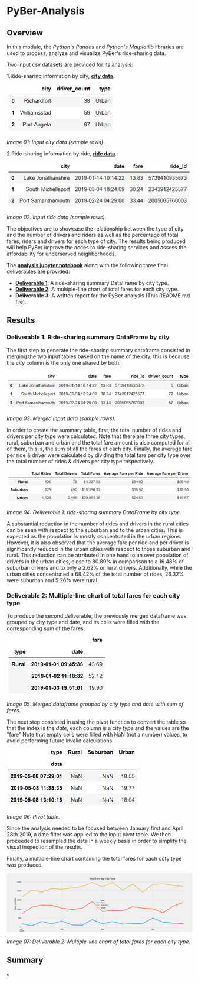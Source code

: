# PyBer-Analysis

## Overview

In this module, the *Python's Pandas* and *Python's Matplotlib* libraries are used to process, analyze and visualize PyBer's ride-sharing data.

Two input csv datasets are provided for its analysis:

1.Ride-sharing information by city, **[city data](./Resources/city_data.csv)**.

![Image 01](./analysis/Image01_city_data.jpg)

*Image 01: Input city data (sample rows).*

2.Ride-sharing information by ride, **[ride data](./Resources/ride_data.csv)**.

![Image 02](./analysis/Image02_ride_data.jpg)

*Image 02: Input ride data (sample rows).*

The objectives are to showcase the relationship between the type of city and the number of drivers and riders as well as the percentage of total fares, riders and drivers for each type of city. The results being produced will help PyBer improve the acces to ride-sharing services and assess the affordability for underserved neighborhoods.

The **[analysis jupyter notebook](./PyBer_Challenge.ipynb)** along with the following three final deliverables are provided:

- **[Deliverable 1](./analysis/Deliverable1_SummaryDF.jpg)**: A ride-sharing summary DataFrame by city type.
- **[Deliverable 2](./analysis/Deliverable2_LineChart.jpg)**: A multiple-line chart of total fares for each city type.
- **Deliverable 3**: A written report for the PyBer analysis (This README.md file).

## Results

### **Deliverable 1: Ride-sharing summary DataFrame by city**

The first step to generate the ride-sharing summary dataframe consisted in merging the two input tables based on the name of the city, this is because the *city* column is the only one shared by both.  

![Image 03](./analysis/Image03_merged_table.jpg)

*Image 03: Merged input data (sample rows).*

In order to create the summary table, first, the total number of rides and drivers per city type were calculated. Note that there are three city types, rural, suburban and urban and the total fare amount is also computed for all of them, this is, the sum of all the fares of each city. Finally, the average fare per ride & driver were calculated by dividing the total fare per city type over the total number of rides & drivers per city type respectively.

![Image 04](./analysis/Deliverable1_SummaryDF.jpg)

*Image 04: Deliverable 1: ride-sharing summary DataFrame by city type.*

A substantial reduction in the number of rides and drivers in the rural cities can be seen with respect to the suburban and to the urban cities. This is expected as the population is mostly concentrated in the urban regions. However, it is also observed that the average fare per ride and per driver is significantly reduced in the urban cities with respect to those suburban and rural. This reduction can be atrributed in one hand to an over population of drivers in the urban cities, close to 80.89% in comparison to a 16.48% of suburban drivers and to only a 2.62% or rural drivers. Additionally, while the urban cities concentrated a 68.42% of the total number of rides, 26.32% were suburban and 5.26% were rural.

### **Deliverable 2: Multiple-line chart of total fares for each city type**

To produce the second deliverable, the previously merged dataframe was grouped by city type and date, and its cells were filled with the corresponding sum of the fares.

![Image 05](./analysis/Image05_multipleindex_df.jpg)

*Image 05: Merged dataframe grouped by city type and date with sum of fares.*

The next step consisted in using the pivot function to convert the table so that the index is the *date*, each column is a city *type* and the values are the "fare" Note that empty cells were filled with NaN (not a number) values, to avoid performing future invalid calculations.

![Image 06](./analysis/Image06_pivot_table.jpg)

*Image 06: Pivot table.*

Since the analysis needed to be focused between January first and April 28th 2019, a date filter was applied to the input pivot table. We then proceeded to resampled the data in a weekly basis in order to simplify the visual inspection of the results.

Finally, a multiple-line chart containing the total fares for each coty type was produced.

![Image 07](./analysis/Deliverable2_LineChart.jpg)

*Image 07: Deliverable 2: Multiple-line chart of total fares for each city type.*

## Summary

s
